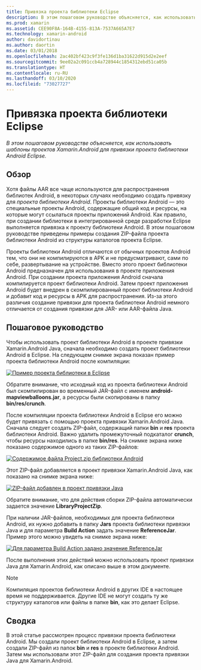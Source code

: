 ```yaml
---
title: Привязка проекта библиотеки Eclipse
description: В этом пошаговом руководстве объясняется, как использовать шаблоны проектов Xamarin.Android для привязки проекта библиотеки Android Eclipse.
ms.prod: xamarin
ms.assetid: CEE90F8A-164B-4155-813A-7537A665A7E7
ms.technology: xamarin-android
author: davidortinau
ms.author: daortin
ms.date: 03/01/2018
ms.openlocfilehash: 2ac402bf423c9f3fe136d1ba31622d915d2e2eef
ms.sourcegitcommit: 9ee02a2c091ccb4a728944c1854312ebd51ca05b
ms.translationtype: HT
ms.contentlocale: ru-RU
ms.lasthandoff: 03/10/2020
ms.locfileid: "73027727"
---
```

# <a name="binding-an-eclipse-library-project"></a>Привязка проекта библиотеки Eclipse

_В этом пошаговом руководстве объясняется, как использовать шаблоны проектов Xamarin.Android для привязки проекта библиотеки Android Eclipse._

## <a name="overview"></a>Обзор

Хотя файлы AAR все чаще используются для распространения библиотек Android, в некоторых случаях необходимо создать привязку для *проекта библиотеки Android*. Проекты библиотеки Android — это специальные проекты Android, содержащие общий код и ресурсы, на которые могут ссылаться проекты приложений Android. Как правило, при создании библиотеки в интегрированной среде разработки Eclipse выполняется привязка к проекту библиотеки Android.
В этом пошаговом руководстве приведены примеры создания ZIP-файла проекта библиотеки Android из структуры каталогов проекта Eclipse.

Проекты библиотеки Android отличаются от обычных проектов Android тем, что они не компилируются в APK и не предусматривают, сами по себе, развертывание на устройстве. Вместо этого проект библиотеки Android предназначен для использования в проекте приложения Android. При создании проекта приложения Android сначала компилируется проект библиотеки Android. Затем проект приложения Android будет внедрен в скомпилированный проект библиотеки Android и добавит код и ресурсы в APK для распространения. Из-за этого различия создание привязки для проекта библиотеки Android немного отличается от создания привязки для JAR- или AAR-файла Java.

## <a name="walkthrough"></a>Пошаговое руководство

Чтобы использовать проект библиотеки Android в проекте привязки Xamarin.Android Java, сначала необходимо создать проект библиотеки Android в Eclipse. На следующем снимке экрана показан пример проекта библиотеки Android после компиляции: 

[![Пример проекта библиотеки в Eclipse](binding-a-library-project-images/build-lib-in-eclipse.png)](binding-a-library-project-images/build-lib-in-eclipse.png#lightbox)

Обратите внимание, что исходный код из проекта библиотеки Android был скомпилирован во временный JAR-файл с именем **android-mapviewballoons.jar**, а ресурсы были скопированы в папку **bin/res/crunch**. 

После компиляции проекта библиотеки Android в Eclipse его можно будет привязать с помощью проекта привязки Xamarin.Android Java. Сначала следует создать ZIP-файл, содержащий папки **bin** и **res** проекта библиотеки Android. Важно удалить промежуточный подкаталог **crunch**, чтобы ресурсы находились в папке **bin/res**. На снимке экрана ниже показано содержимое одного из таких ZIP-файлов: 

[![Содержимое файла Project.zip библиотеки Android](binding-a-library-project-images/contents-of-zip-file.png)](binding-a-library-project-images/contents-of-zip-file.png#lightbox)

Этот ZIP-файл добавляется в проект привязки Xamarin.Android Java, как показано на снимке экрана ниже:

[![ZIP-файл добавлен в проект привязки Java](binding-a-library-project-images/zip-in-binding-project.png)](binding-a-library-project-images/zip-in-binding-project.png#lightbox)

Обратите внимание, что для действия сборки ZIP-файла автоматически задается значение **LibraryProjectZip**.

При наличии JAR-файлов, необходимых для проекта библиотеки Android, их нужно добавить в папку **Jars** проекта библиотеки привязки Java и для параметра **Build Action** задать значение **ReferenceJar**. Пример этого можно увидеть на снимке экрана ниже: 

[![Для параметра Build Action задано значение ReferenceJar](binding-a-library-project-images/set-to-referencejar.png)](binding-a-library-project-images/set-to-referencejar.png#lightbox)

После выполнения этих действий можно использовать проект привязки Java для Xamarin.Android, как описано выше в этом документе.

> [!NOTE]
> Компиляция проектов библиотеки Android в других IDE в настоящее время не поддерживается. Другие IDE не могут создать ту же структуру каталогов или файлы в папке **bin**, как это делает Eclipse. 

## <a name="summary"></a>Сводка

В этой статье рассмотрен процесс привязки проекта библиотеки Android. Мы создали проект библиотеки Android в Eclipse, а затем создали ZIP-файл из папок **bin** и **res** в проекте библиотеки Android. Затем мы использовали этот ZIP-файл для создания проекта привязки Java для Xamarin.Android. 
